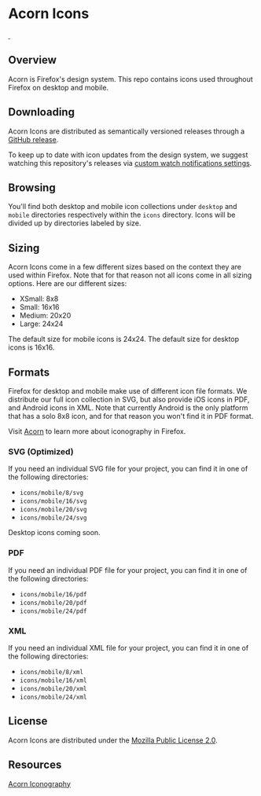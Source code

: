 # Acorn Icons

<a aria-label="npm package" href="https://github.com/FirefoxUX/acorn-icons/releases/latest">
  <img alt="" src="https://img.shields.io/github/v/tag/FirefoxUX/acorn-icons?label=release">
</a>
<a aria-label="npm package" href="https://github.com/FirefoxUX/acorn-icons/releases/latest">
  <img alt="" src="https://img.shields.io/github/license/FirefoxUX/acorn-icons
">
</a>

## Overview
Acorn is Firefox's design system. This repo contains icons used throughout Firefox on desktop and mobile.

## Downloading
Acorn Icons are distributed as semantically versioned releases through a [GitHub release](https://github.com/FirefoxUX/acorn-icons/releases/latest).

To keep up to date with icon updates from the design system, we suggest watching this repository's releases via [custom watch notifications settings](https://docs.github.com/en/account-and-profile/managing-subscriptions-and-notifications-on-github/setting-up-notifications/configuring-notifications#configuring-your-watch-settings-for-an-individual-repository).

## Browsing
You'll find both desktop and mobile icon collections under `desktop` and `mobile` directories respectively within the `icons` directory. Icons will be divided up by directories labeled by size.

## Sizing
Acorn Icons come in a few different sizes based on the context they are used within Firefox. Note that for that reason not all icons come in all sizing options. Here are our different sizes:

- XSmall: 8x8
- Small: 16x16
- Medium: 20x20
- Large: 24x24

The default size for mobile icons is 24x24. The default size for desktop icons is 16x16.

## Formats
Firefox for desktop and mobile make use of different icon file formats. We distribute our full icon collection in SVG, but also provide iOS icons in PDF, and Android icons in XML. Note that currently Android is the only platform that has a solo 8x8 icon, and for that reason you won't find it in PDF format.

Visit [Acorn](https://acorn.firefox.com/latest/styles/iconography.html) to learn more about iconography in Firefox.

### SVG (Optimized)
If you need an individual SVG file for your project, you can find it in one of the following directories: 
- `icons/mobile/8/svg` 
- `icons/mobile/16/svg` 
- `icons/mobile/20/svg`
- `icons/mobile/24/svg`

Desktop icons coming soon.

### PDF
If you need an individual PDF file for your project, you can find it in one of the following directories:
- `icons/mobile/16/pdf`
- `icons/mobile/20/pdf`
- `icons/mobile/24/pdf`

### XML 
If you need an individual XML file for your project, you can find it in one of the following directories:
- `icons/mobile/8/xml`
- `icons/mobile/16/xml`
- `icons/mobile/20/xml`
- `icons/mobile/24/xml`

## License
Acorn Icons are distributed under the [Mozilla Public License 2.0](https://github.com/FirefoxUX/acorn-icons/blob/main/LICENSE).

## Resources
[Acorn Iconography](https://github.com/FirefoxUX/acorn-icons/releases/latest) 